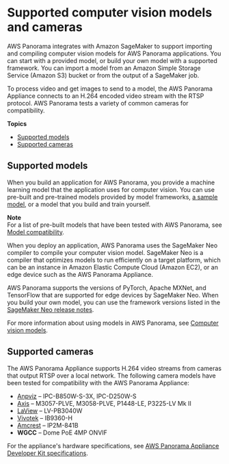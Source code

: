 # Supported computer vision models and cameras<a name="gettingstarted-compatibility"></a>

AWS Panorama integrates with Amazon SageMaker to support importing and compiling computer vision models for AWS Panorama applications\. You can start with a provided model, or build your own model with a supported framework\. You can import a model from an Amazon Simple Storage Service \(Amazon S3\) bucket or from the output of a SageMaker job\.

To process video and get images to send to a model, the AWS Panorama Appliance connects to an H\.264 encoded video stream with the RTSP protocol\. AWS Panorama tests a variety of common cameras for compatibility\.

**Topics**
+ [Supported models](#gettingstarted-compatibility-models)
+ [Supported cameras](#gettingstarted-compatibility-cameras)

## Supported models<a name="gettingstarted-compatibility-models"></a>

When you build an application for AWS Panorama, you provide a machine learning model that the application uses for computer vision\. You can use pre\-built and pre\-trained models provided by model frameworks, [a sample model](applications-models.md#applications-models-sample), or a model that you build and train yourself\.

**Note**  
For a list of pre\-built models that have been tested with AWS Panorama, see [Model compatibility](https://github.com/awsdocs/aws-panorama-developer-guide/blob/main/resources/model-compatibility.md)\.

When you deploy an application, AWS Panorama uses the SageMaker Neo compiler to compile your computer vision model\. SageMaker Neo is a compiler that optimizes models to run efficiently on a target platform, which can be an instance in Amazon Elastic Compute Cloud \(Amazon EC2\), or an edge device such as the AWS Panorama Appliance\.

AWS Panorama supports the versions of PyTorch, Apache MXNet, and TensorFlow that are supported for edge devices by SageMaker Neo\. When you build your own model, you can use the framework versions listed in the [SageMaker Neo release notes](https://aws.amazon.com/releasenotes/sagemaker-neo-supported-frameworks-and-operators/)\.

For more information about using models in AWS Panorama, see [Computer vision models](applications-models.md)\.

## Supported cameras<a name="gettingstarted-compatibility-cameras"></a>

The AWS Panorama Appliance supports H\.264 video streams from cameras that output RTSP over a local network\. The following camera models have been tested for compatibility with the AWS Panorama Appliance:
+ [Anpviz](https://anpvizsecurity.com/) – IPC\-B850W\-S\-3X, IPC\-D250W\-S
+ [Axis](https://www.axis.com/) – M3057\-PLVE, M3058\-PLVE, P1448\-LE, P3225\-LV Mk II
+ [LaView](https://www.laviewsecurity.com/) – LV\-PB3040W
+ [Vivotek](https://www.vivotek.com/) – IB9360\-H
+ [Amcrest](https://amcrest.com/) – IP2M\-841B
+ **WGCC** – Dome PoE 4MP ONVIF

For the appliance's hardware specifications, see [AWS Panorama Appliance Developer Kit specifications](gettingstarted-hardware.md)\.